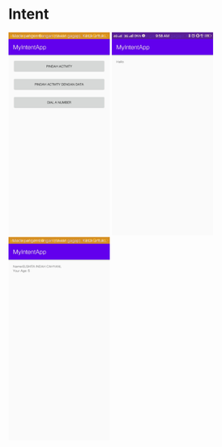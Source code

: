 # Intent
<img src="SATU.jpg" height="400px" width="200px;">
<img src="DUA.jpg" height="400px" width="200px;">
<img src="TIGA.jpg" height="400px" width="200px;">
